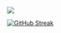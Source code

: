 ![](http://github-profile-summary-cards.vercel.app/api/cards/profile-details?username=sivori&theme=nightowl)

[![GitHub Streak](https://streak-stats.demolab.com?user=sivori)](https://git.io/streak-stats)

<!--START_SECTION:waka-->

<!--END_SECTION:waka-->
